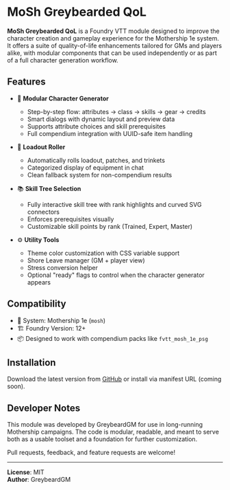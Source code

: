 # MoSh Greybearded QoL

**MoSh Greybearded QoL** is a Foundry VTT module designed to improve the character creation and gameplay experience for the Mothership 1e system. It offers a suite of quality-of-life enhancements tailored for GMs and players alike, with modular components that can be used independently or as part of a full character generation workflow.

## Features

- 🧬 **Modular Character Generator**
  - Step-by-step flow: attributes → class → skills → gear → credits
  - Smart dialogs with dynamic layout and preview data
  - Supports attribute choices and skill prerequisites
  - Full compendium integration with UUID-safe item handling

- 🎲 **Loadout Roller**
  - Automatically rolls loadout, patches, and trinkets
  - Categorized display of equipment in chat
  - Clean fallback system for non-compendium results

- 📚 **Skill Tree Selection**
  - Fully interactive skill tree with rank highlights and curved SVG connectors
  - Enforces prerequisites visually
  - Customizable skill points by rank (Trained, Expert, Master)

- ⚙️ **Utility Tools**
  - Theme color customization with CSS variable support
  - Shore Leave manager (GM + player view)
  - Stress conversion helper
  - Optional "ready" flags to control when the character generator appears

## Compatibility

- 🧠 System: Mothership 1e (`mosh`)
- 🏗️ Foundry Version: 12+
- 📦 Designed to work with compendium packs like `fvtt_mosh_1e_psg`

## Installation

Download the latest version from [GitHub](https://github.com/GreybeardGM/mosh-greybearded-qol) or install via manifest URL (coming soon).

## Developer Notes

This module was developed by GreybeardGM for use in long-running Mothership campaigns. The code is modular, readable, and meant to serve both as a usable toolset and a foundation for further customization.

Pull requests, feedback, and feature requests are welcome!

---

**License**: MIT  
**Author**: GreybeardGM  
